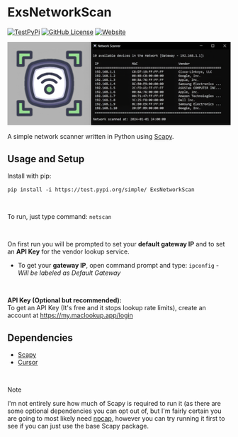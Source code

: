 # ExsNetworkScan



<a href="https://test.pypi.org/project/ExsNetworkScan/" target="_blank"><img alt="TestPyPi" src="https://img.shields.io/pypi/status/ExsNetworkScan?pypiBaseUrl=https%3A%2F%2Ftest.pypi.org&style=flat-square&label=TestPyPi"></a>
<a href="https://git.exclavia.network/license/" target="_blank"><img alt="GitHub License" src="https://img.shields.io/github/license/Exclavia/ExsNetworkScan?style=flat-square"></a>
<a href="https://git.exclavia.network/ExsNetworkScan" target="_blank"><img alt="Website" src="https://img.shields.io/website?url=https%3A%2F%2Fgit.exclavia.network%2FExsNetworkScan?style=flat-square"></a>


![Network-Scanner](https://raw.githubusercontent.com/Exclavia/ExsNetworkScan/refs/heads/master/Assets/git.png)

A simple network scanner written in Python using [Scapy](https://github.com/secdev/scapy).

 ## Usage and Setup
 
 Install with pip:
 ```
pip install -i https://test.pypi.org/simple/ ExsNetworkScan
```

<br>

To run, just type command:  `netscan`

<br>
 
 On first run you will be prompted to set your **default gateway IP** and to set an **API Key** for the vendor lookup service.
 - To get your **gateway IP**, open command prompt and type: `ipconfig` *- Will be labeled as Default Gateway*

 <br>

 **API Key (Optional but recommended):**\
To get an API Key (It's free and it stops lookup rate limits), create an account at https://my.maclookup.app/login

 ## Dependencies

 - [Scapy](https://github.com/secdev/scapy)
 - [Cursor](https://github.com/GijsTimmers/cursor)

<br>

 > [!NOTE]
 > I'm not entirely sure how much of Scapy is required to run it (as there are some optional dependencies you can opt out of, but I'm fairly certain you are going to most likely need [npcap](https://npcap.com/),
 > however you can try running it first to see if you can just use the base Scapy package.
